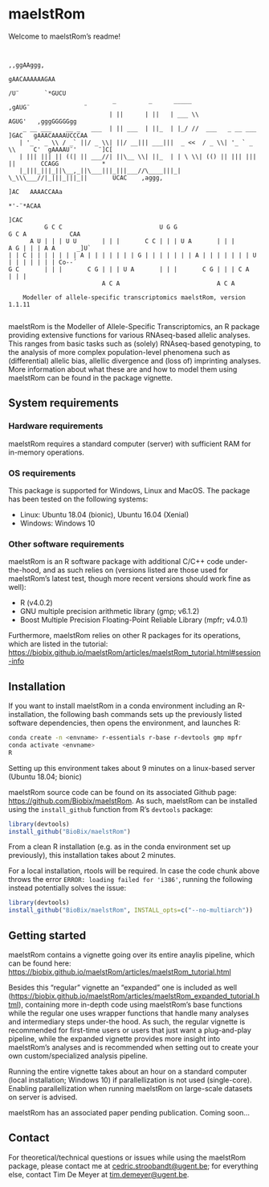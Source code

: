 
<!-- README.md is generated from README.Rmd. Please edit that file -->

# maelstRom

<!-- badges: start -->
<!-- badges: end -->

Welcome to maelstRom’s readme!

```

                                                                                          ,,ggAAggg,
                                                                                        gAACAAAAAAGAA
                                                                                      /U¨       `*GUCU
                             _         _      _____                          ,gAUG¨               ¨
                            | ||      | ||   | ___ \\                       AGUG'   ,gggGGGGGgg
    _ __ ___    __ _   ___  | || ___  | ||_  | |_/ //  ___   _ __ ___      ]GAC   gAAACAAAAUCCCAA
   | '_ ` _ \\ / _` ||/ _ \\| ||/ __||| ___|||  _ <<  / _ \\| '_ ` _ \\     C'  gAAAAU¨'      ¨]C[
   | ||| ||| || ((| || ___//| ||\__ \\| ||_  | | \ \\| (() || ||| ||| ||       CCAGG            *
   |_|||_|||_||\__,_||\___|||_|||___//\____|||_|  \_\\\___//|_|||_|||_||       UCAC    ,aggg,
                                                                                ]AC   AAAACCAAa
                                                                                      *'-¨*ACAA
                                                                                           ]CAC
          G C C                           U G G                           G C A            CAA
      A U | | | U U       | | |       C C | | | U A       | | |       A G | | | A A      _]U`
| | C | | | | | | | A | | | | | | | G | | | | | | | A | | | | | | | U | | | | | | | Co--´
G C       | | |       C G | | | U A       | | |       C G | | | C A       | | |       
                          A C A                           A C A

    Modeller of allele-specific transcriptomics maelstRom, version 1.1.11
    
```

maelstRom is the Modeller of Allele-Specific Transcriptomics, an R package providing
extensive functions for various RNAseq-based allelic analyses. This
ranges from basic tasks such as (solely) RNAseq-based genotyping, to the
analysis of more complex population-level phenomena such as
(differential) allelic bias, allellic divergence and (loss of)
imprinting analyses. More information about what these are and how to
model them using maelstRom can be found in the package vignette.

## System requirements

### Hardware requirements

maelstRom requires a standard computer (server) with sufficient RAM for
in-memory operations.

### OS requirements

This package is supported for Windows, Linux and MacOS. The package has
been tested on the following systems:

-   Linux: Ubuntu 18.04 (bionic), Ubuntu 16.04 (Xenial)
-   Windows: Windows 10

### Other software requirements

maelstRom is an R software package with additional C/C++ code under-the-hood,
and as such relies on (versions listed are those used for maelstRom’s latest
test, though more recent versions should work fine as well):

-   R (v4.0.2)
-   GNU multiple precision arithmetic library (gmp; v6.1.2)
-   Boost Multiple Precision Floating-Point Reliable Library (mpfr;
    v4.0.1)

Furthermore, maelstRom relies on other R packages for its operations, which
are listed in the tutorial:
<https://biobix.github.io/maelstRom/articles/maelstRom_tutorial.html#session-info>

## Installation

If you want to install maelstRom in a conda environment including an
R-installation, the following bash commands sets up the previously
listed software dependencies, then opens the environment, and launches
R:

``` bash
conda create -n <envname> r-essentials r-base r-devtools gmp mpfr
conda activate <envname>
R
```

Setting up this environment takes about 9 minutes on a linux-based
server (Ubuntu 18.04; bionic)

maelstRom source code can be found on its associated Github page:
<https://github.com/Biobix/maelstRom>. As such, maelstRom can be installed using
the `install_github` function from R’s `devtools` package:

``` r
library(devtools)
install_github("BioBix/maelstRom")
```

From a clean R installation (e.g. as in the conda environment set up
previously), this installation takes about 2 minutes.

For a local installation, rtools will be required. In case the code
chunk above throws the error `ERROR: loading failed for 'i386'`, running
the following instead potentially solves the issue:

``` r
library(devtools)
install_github("BioBix/maelstRom", INSTALL_opts=c("--no-multiarch"))
```

## Getting started

maelstRom contains a vignette going over its entire anaylis pipeline, which
can be found here:
<https://biobix.github.io/maelstRom/articles/maelstRom_tutorial.html>

Besides this “regular” vignette an “expanded” one is included as well
(<https://biobix.github.io/maelstRom/articles/maelstRom_expanded_tutorial.html>),
containing more in-depth code using maelstRom’s base functions while the
regular one uses wrapper functions that handle many analyses and
intermediary steps under-the hood. As such, the regular vignette is
recommended for first-time users or users that just want a plug-and-play
pipeline, while the expanded vignette provides more insight into maelstRom’s
analyses and is recommended when setting out to create your own
custom/specialized analysis pipeline.

Running the entire vignette takes about an hour on a standard computer
(local installation; Windows 10) if parallellization is not used
(single-core). Enabling parallellization when running maelstRom on
large-scale datasets on server is advised.

maelstRom has an associated paper pending publication. Coming soon…

## Contact

For theoretical/technical questions or issues while using the maelstRom
package, please contact me at <cedric.stroobandt@ugent.be>; for
everything else, contact Tim De Meyer at <tim.demeyer@ugent.be>.
